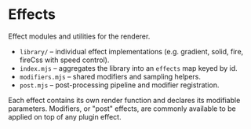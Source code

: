# Effects

Effect modules and utilities for the renderer.

- `library/` – individual effect implementations (e.g. gradient, solid, fire, fireCss with speed control).
- `index.mjs` – aggregates the library into an `effects` map keyed by id.
- `modifiers.mjs` – shared modifiers and sampling helpers.
- `post.mjs` – post-processing pipeline and modifier registration.


Each effect contains its own render function and declares its modifiable parameters. 
Modifiers, or "post" effects, are commonly available to be applied on top of any plugin effect.

